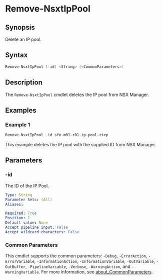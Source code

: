 # Remove-NsxtIpPool

## Synopsis

Delete an IP pool.

## Syntax

```powershell
Remove-NsxtIpPool [-id] <String> [<CommonParameters>]
```

## Description

The `Remove-NsxtIpPool` cmdlet deletes the IP pool from NSX Manager.

## Examples

### Example 1

```powershell
Remove-NsxtIpPool -id sfo-m01-r01-ip-pool-rtep
```

This example deletes the IP pool with the supplied ID from NSX Manager.

## Parameters

### -id

The ID of the IP Pool.

```yaml
Type: String
Parameter Sets: (All)
Aliases:

Required: True
Position: 1
Default value: None
Accept pipeline input: False
Accept wildcard characters: False
```

### Common Parameters

This cmdlet supports the common parameters: `-Debug`, `-ErrorAction`, `-ErrorVariable`, `-InformationAction`, `-InformationVariable`, `-OutVariable`, `-OutBuffer`, `-PipelineVariable`, `-Verbose`, `-WarningAction`, and `-WarningVariable`. For more information, see [about_CommonParameters](http://go.microsoft.com/fwlink/?LinkID=113216).

